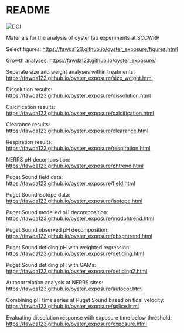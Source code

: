 # README

[![DOI](https://zenodo.org/badge/222340009.svg)](https://zenodo.org/badge/latestdoi/222340009)

Materials for the analysis of oyster lab experiments at SCCWRP

Select figures: <https://fawda123.github.io/oyster_exposure/figures.html>

Growth analyses: <https://fawda123.github.io/oyster_exposure/>

Separate size and weight analyses within treatments: <https://fawda123.github.io/oyster_exposure/size_weight.html>

Dissolution results: <https://fawda123.github.io/oyster_exposure/dissolution.html>

Calcification results: <https://fawda123.github.io/oyster_exposure/calcification.html>

Clearance results: <https://fawda123.github.io/oyster_exposure/clearance.html>

Respiration results: <https://fawda123.github.io/oyster_exposure/respiration.html>

NERRS pH decomposition: <https://fawda123.github.io/oyster_exposure/phtrend.html>

Puget Sound field data: <https://fawda123.github.io/oyster_exposure/field.html>

Puget Sound isotope data: <https://fawda123.github.io/oyster_exposure/isotope.html>

Puget Sound modelled pH decomposition: <https://fawda123.github.io/oyster_exposure/modphtrend.html>

Puget Sound observed pH decomposition: <https://fawda123.github.io/oyster_exposure/obsphtrend.html>

Puget Sound detiding pH with weighted regression: <https://fawda123.github.io/oyster_exposure/detiding.html>

Puget Sound detiding pH with GAMs: <https://fawda123.github.io/oyster_exposure/detiding2.html>

Autocorrelation analysis at NERRS sites: <https://fawda123.github.io/oyster_exposure/autocor.html>

Combining pH time series at Puget Sound based on tidal velocity: <https://fawda123.github.io/oyster_exposure/splice.html>

Evaluating dissolution response with exposure time below threshold: <https://fawda123.github.io/oyster_exposure/exposure.html>

